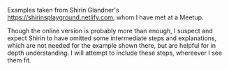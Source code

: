 Examples taken from Shirin Glandner's https://shirinsplayground.netlify.com, whom I have met at a Meetup.

Though the online version is probably more than enough, I suspect and expect Shirin to have omitted some intermediate steps and explanations, which are not needed for the example shown there, but are helpful for in depth understanding. I will attempt to include these steps, whereever I see them fit.
